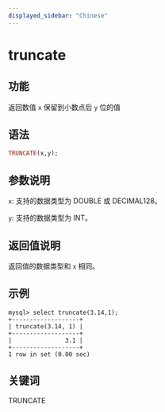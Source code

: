 ```yaml
---
displayed_sidebar: "Chinese"
---
```


# truncate

## 功能

返回数值 `x` 保留到小数点后 `y` 位的值

## 语法

```Haskell
TRUNCATE(x,y);
```

## 参数说明

`x`: 支持的数据类型为 DOUBLE 或 DECIMAL128。

`y`: 支持的数据类型为 INT。

## 返回值说明

返回值的数据类型和 `x` 相同。

## 示例

```Plain Text
mysql> select truncate(3.14,1);
+-------------------+
| truncate(3.14, 1) |
+-------------------+
|               3.1 |
+-------------------+
1 row in set (0.00 sec)
```

## 关键词

TRUNCATE
